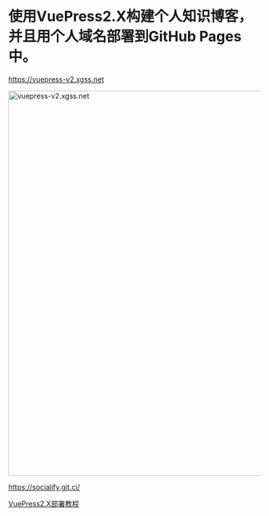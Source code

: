 # 使用VuePress2.X构建个人知识博客，并且用个人域名部署到GitHub Pages中。

https://vuepress-v2.xgss.net

<img src="https://socialify.git.ci/funet8/vuepress-v2.xgss.net/image?font=Bitter&language=1&name=1&owner=1&stargazers=1&theme=Auto" alt="vuepress-v2.xgss.net" width="1024" height="768" />

https://socialify.git.ci/



[VuePress2.X部署教程](https://vuepress-v2.xgss.net/article/xr9wpdm4/)





